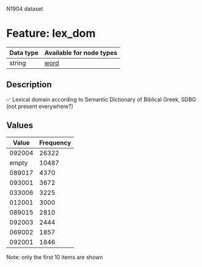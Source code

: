 <p>N1904 dataset</p>

<h1>Feature: lex_dom</h1>

<table>
<thead>
<tr>
  <th>Data type</th>
  <th>Available for node types</th>
</tr>
</thead>
<tbody>
<tr>
  <td>string</td>
  <td><A HREF="featurebynodetype.md#word">word</A></td>
</tr>
</tbody>
</table>

<h2>Description</h2>

<p>✅ Lexical domain according to Semantic Dictionary of Biblical Greek, SDBG (not present everywhere?)</p>

<h2>Values</h2>

<table>
<thead>
<tr>
  <th>Value</th>
  <th>Frequency</th>
</tr>
</thead>
<tbody>
<tr>
  <td>092004</td>
  <td>26322</td>
</tr>
<tr>
  <td>empty</td>
  <td>10487</td>
</tr>
<tr>
  <td>089017</td>
  <td>4370</td>
</tr>
<tr>
  <td>093001</td>
  <td>3672</td>
</tr>
<tr>
  <td>033006</td>
  <td>3225</td>
</tr>
<tr>
  <td>012001</td>
  <td>3000</td>
</tr>
<tr>
  <td>089015</td>
  <td>2810</td>
</tr>
<tr>
  <td>092003</td>
  <td>2444</td>
</tr>
<tr>
  <td>069002</td>
  <td>1857</td>
</tr>
<tr>
  <td>092001</td>
  <td>1846</td>
</tr>
</tbody>
</table>

<p>Note: only the first 10 items are shown</p>
